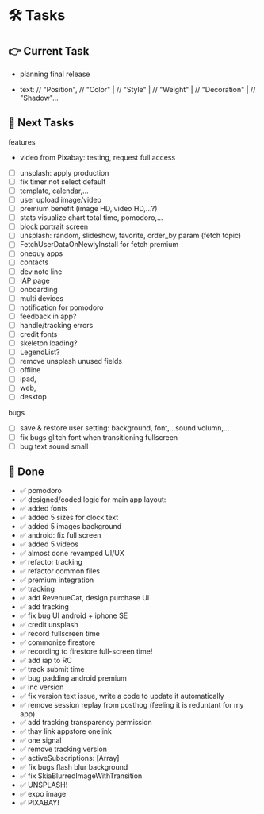 # 🛠️ Tasks  

## 👉 Current Task    

- planning final release
  
- text:
    // "Position",
    // "Color" |
    // "Style" |
    // "Weight" |
    // "Decoration" |
    // "Shadow"...

## 🙌 Next Tasks  
features
- video from Pixabay: testing, request full access
- [ ] unsplash: apply production
- [ ] fix timer not select default
- [ ] template, calendar,...
- [ ] user upload image/video
- [ ] premium benefit (image HD, video HD,...?)
- [ ] stats visualize chart total time, pomodoro,...
- [ ] block portrait screen
- [ ] unsplash: random, slideshow, favorite, order_by param (fetch topic)
- [ ] FetchUserDataOnNewlyInstall for fetch premium
- [ ] onequy apps
- [ ] contacts
- [ ] dev note line
- [ ] IAP page
- [ ] onboarding
- [ ] multi devices
- [ ] notification for pomodoro
- [ ] feedback in app?
- [ ] handle/tracking errors
- [ ] credit fonts
- [ ] skeleton loading?
- [ ] LegendList?
- [ ] remove unsplash unused fields
- [ ] offline
- [ ] ipad,
- [ ] web,
- [ ] desktop

bugs
- [ ] save & restore user setting: background, font,...sound volumn,...
- [ ] fix bugs glitch font when transitioning fullscreen
- [ ] bug text sound small

## 🎉 Done  
- ✅ pomodoro
- ✅ designed/coded logic for main app layout:
- ✅ added fonts
- ✅ added 5 sizes for clock text
- ✅ added 5 images background
- ✅ android: fix full screen
- ✅ added 5 videos
- ✅ almost done revamped UI/UX
- ✅ refactor tracking
- ✅ refactor common files
- ✅ premium integration
- ✅ tracking
- ✅ add RevenueCat, design purchase UI
- ✅ add tracking
- ✅ fix bug UI android + iphone SE
- ✅ credit unsplash
- ✅ record fullscreen time
- ✅ commonize firestore
- ✅ recording to firestore full-screen time!
- ✅ add iap to RC
- ✅ track submit time
- ✅ bug padding android premium
- ✅ inc version
- ✅ fix version text issue, write a code to update it automatically
- ✅ remove session replay from posthog (feeling it is reduntant for my app)
- ✅ add tracking transparency permission
- ✅ thay link appstore onelink
- ✅ one signal
- ✅ remove tracking version
- ✅ activeSubscriptions: [Array]
- ✅ fix bugs flash blur background
- ✅ fix SkiaBlurredImageWithTransition
- ✅ UNSPLASH!
- ✅ expo image 
- ✅ PIXABAY!
